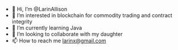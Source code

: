 - 👋 Hi, I’m @LarinAllison
- 👀 I’m interested in blockchain for commodity trading and contract integrity
- 🌱 I’m currently learning Java
- 💞️ I’m looking to collaborate with my daughter
- 📫 How to reach me larinx@gmail.com

<!---
LarinAllison/LarinAllison is a ✨ special ✨ repository because its `README.md` (this file) appears on your GitHub profile.
You can click the Preview link to take a look at your changes.
--->
